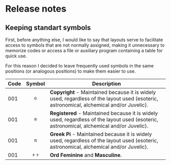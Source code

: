 # Release notes

## Keeping standart symbols

First, before anything else, I would like to say that layouts serve to facilitate access to symbols that are not normally assigned, making it unnecessary to memorize codes or access a file or auxiliary program containing a table for quick use.

For this reason I decided to leave frequently used symbols in the same positions (or analogous positions) to make them easier to use.

Code| Symbol | Description
----|:------:|------------
001 |   `©`  | **Copyright** - Maintained because it is widely used, regardless of the layout used (esoteric, astronomical, alchemical and/or Juvelic).
001 |   `®`  | **Registered** - Maintained because it is widely used, regardless of the layout used (esoteric, astronomical, alchemical and/or Juvelic).
001 |   `π`  | **Greek Pi** - Maintained because it is widely used, regardless of the layout used (esoteric, astronomical, alchemical and/or Juvelic).
001 | `ª` `º`  | **Ord Feminine** and **Masculine**.